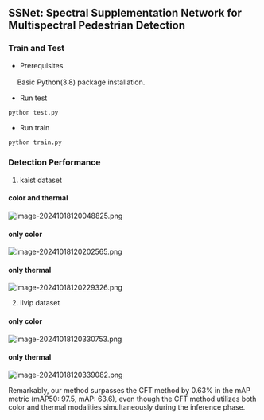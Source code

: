 ## SSNet: Spectral Supplementation Network for Multispectral Pedestrian Detection

### Train and Test

- Prerequisites

　	Basic Python(3.8) package installation.

-  Run test

```python
python test.py
```

- Run train

```python
python train.py
```

### Detection Performance

1. kaist dataset

#### color and thermal 

![image-20241018120048825.png](https://cdn-fusion.imgcdn.store/i/2024/d37d3841abb8b23d.png)

#### only color

![image-20241018120202565.png](https://s2.loli.net/2024/10/18/qf3V8tMiCvcwoXB.png)

#### only thermal

![image-20241018120229326.png](https://cdn-fusion.imgcdn.store/i/2024/df55a07bbc576718.png)

2. llvip dataset

#### only color

![image-20241018120330753.png](https://s2.loli.net/2024/10/18/1pabZAmGsqB6E7i.png)

#### only thermal
![image-20241018120339082.png](https://cdn-fusion.imgcdn.store/i/2024/245c58561bfc4225.png)

 Remarkably, our method surpasses the CFT method by 0.63\% in the mAP metric (mAP50: 97.5, mAP: 63.6), even though the CFT method utilizes both color and thermal modalities simultaneously during the inference phase.
